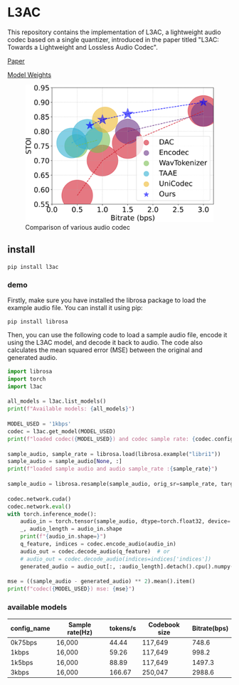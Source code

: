 # L3AC

This repository contains the implementation of L3AC, a lightweight audio codec based on a single quantizer,
introduced in the paper titled "L3AC: Towards a Lightweight and Lossless Audio Codec".

[Paper](https://arxiv.org/abs/2504.04949)

[Model Weights](https://huggingface.co/zhai-lw/L3AC)


<figure class="image">
  <img src="./bubble_chart.svg" alt="Comparison of various audio codec">
  <figcaption>Comparison of various audio codec</figcaption>
</figure>

## install

```
pip install l3ac
```

### demo

Firstly, make sure you have installed the librosa package to load the example audio file. You can install it using pip:

```
pip install librosa
```

Then, you can use the following code to load a sample audio file, encode it using the L3AC model, and decode it back
to audio. The code also calculates the mean squared error (MSE) between the original and generated audio.

```python
import librosa
import torch
import l3ac

all_models = l3ac.list_models()
print(f"Available models: {all_models}")

MODEL_USED = '1kbps'
codec = l3ac.get_model(MODEL_USED)
print(f"loaded codec({MODEL_USED}) and codec sample rate: {codec.config.sample_rate}")

sample_audio, sample_rate = librosa.load(librosa.example("libri1"))
sample_audio = sample_audio[None, :]
print(f"loaded sample audio and audio sample_rate :{sample_rate}")

sample_audio = librosa.resample(sample_audio, orig_sr=sample_rate, target_sr=codec.config.sample_rate)

codec.network.cuda()
codec.network.eval()
with torch.inference_mode():
    audio_in = torch.tensor(sample_audio, dtype=torch.float32, device='cuda')
    _, audio_length = audio_in.shape
    print(f"{audio_in.shape=}")
    q_feature, indices = codec.encode_audio(audio_in)
    audio_out = codec.decode_audio(q_feature)  # or
    # audio_out = codec.decode_audio(indices=indices['indices'])
    generated_audio = audio_out[:, :audio_length].detach().cpu().numpy()

mse = ((sample_audio - generated_audio) ** 2).mean().item()
print(f"codec({MODEL_USED}) mse: {mse}")
```

### available models

| config_name | Sample rate(Hz) | tokens/s | Codebook size | Bitrate(bps) |
|-------------|-----------------|----------|---------------|--------------|
| 0k75bps     | 16,000          | 44.44    | 117,649       | 748.6        |
| 1kbps       | 16,000          | 59.26    | 117,649       | 998.2        |
| 1k5bps      | 16,000          | 88.89    | 117,649       | 1497.3       |
| 3kbps       | 16,000          | 166.67   | 250,047       | 2988.6       |
